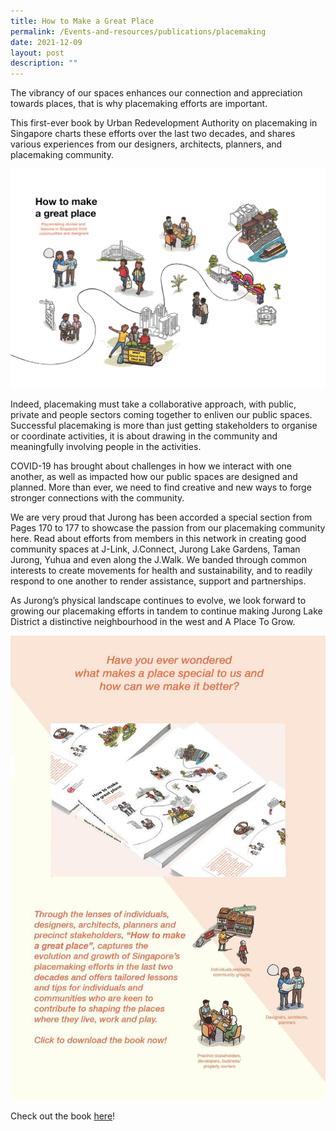 ```yaml
---
title: How to Make a Great Place
permalink: /Events-and-resources/publications/placemaking
date: 2021-12-09
layout: post
description: ""
---
```

The vibrancy of our spaces enhances our connection and appreciation towards places, that is why placemaking efforts are important. 

This first-ever book by Urban Redevelopment Authority on placemaking in Singapore charts these efforts over the last two decades, and shares various experiences from our designers, architects, planners, and placemaking community.

![Alt text for image on Isomer site](/images/Placemaking%20Book%20Cover.jpg)

Indeed, placemaking must take a collaborative approach, with public, private and people sectors coming together to enliven our public spaces. Successful placemaking is more than just getting stakeholders to organise or coordinate activities, it is about drawing in the community and meaningfully involving people in the activities. 

COVID-19 has brought about challenges in how we interact with one another, as well as impacted how our public spaces are designed and planned. More than ever, we need to find creative and new ways to forge stronger connections with the community. 

We are very proud that Jurong has been accorded a special section from Pages 170 to 177 to showcase the passion from our placemaking community here. Read about efforts from members in this network in creating good community spaces at J-Link, J.Connect, Jurong Lake Gardens, Taman Jurong, Yuhua and even along the J.Walk. We banded through common interests to create movements for health and sustainability, and to readily respond to one another to render assistance, support and partnerships. 

As Jurong’s physical landscape continues to evolve, we look forward to growing our placemaking efforts in tandem to continue making Jurong Lake District a distinctive neighbourhood in the west and A Place To Grow.

[![Alt text for image on Isomer site](/images/Placemaking%20Book%20Clickable.jpg)](https://www.ura.gov.sg/-/media/Corporate/Resources/Publications/Books/PlacemakingBook_How-to-make-a-great-place.pdf)

Check out the book [here](http://go.gov.sg/placemakingbook)!